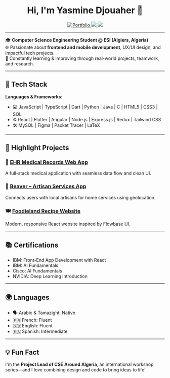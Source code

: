 <h1 align="center">Hi, I'm Yasmine Djouaher 👋</h1>

<p align="center">
  <a href="https://my-portfolio-neon-one-38.vercel.app/" target="_blank">
    <img src="https://img.shields.io/badge/Portfolio-Click%20Here-green?style=for-the-badge" alt="Portfolio" />
  </a>
  <a href="mailto:my_djouaher@esi.dz">
    <img src="https://img.shields.io/badge/Email-my_djouaher@esi.dz-blue?style=for-the-badge" />
  </a>
  <a href="https://www.linkedin.com/in/djouaher-yasmine-93a5a3296/">
    <img src="https://img.shields.io/badge/LinkedIn-Yasmine%20Djouaher-0077B5?style=for-the-badge&logo=linkedin" />
  </a>
</p>

---

🎓 **Computer Science Engineering Student @ ESI (Algiers, Algeria)**  
🌐 Passionate about **frontend and mobile development**, UX/UI design, and impactful tech projects.  
🧠 Constantly learning & improving through real-world projects, teamwork, and research.

---

## 🔧 Tech Stack

**Languages & Frameworks:**

- 💻 JavaScript | TypeScript | Dart | Python | Java | C | HTML5 | CSS3 | SQL
- ⚙️ React | Flutter | Angular | Node.js | Express.js | Redux | Tailwind CSS
- 🛠️ MySQL | Figma | Packet Tracer | LaTeX

---

## 🚀 Highlight Projects

### 🧾 [EHR Medical Records Web App](https://github.com/SarahSidAhmed/IGL_PROJECT.git)  
A full-stack medical application with seamless data flow and clean UI.

### 📱 [Beaver – Artisan Services App](https://github.com/DjouaherYasmine/food_delivery_app.git)  
Connects users with local artisans for home services using geolocation.

### 🍽️ [Foodieland Recipe Website](https://github.com/DjouaherYasmine/foodieland.git)  
Modern, responsive React website inspired by Flowbase UI.

---

## 📚 Certifications

- IBM: Front-End App Development with React  
- IBM: AI Fundamentals  
- Cisco: AI Fundamentals  
- NVIDIA: Deep Learning Introduction

---

## 🌍 Languages

- 🗣️ Arabic & Tamazight: Native  
- 🇫🇷 French: Fluent  
- 🇬🇧 English: Fluent  
- 🇪🇸 Spanish: Intermediate  

---

## 💡 Fun Fact

I'm the **Project Lead of CSE Around Algeria**, an international workshop series—and I love combining design and code to bring ideas to life!  
